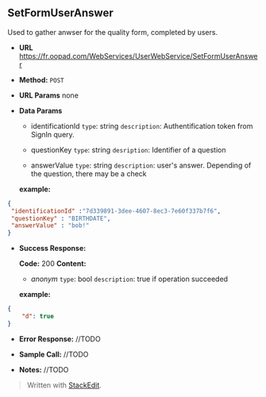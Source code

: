 **SetFormUserAnswer**
----
   Used to gather anwser for the quality form, completed by users.

* **URL**
  https://fr.oopad.com/WebServices/UserWebService/SetFormUserAnswer

* **Method:**
  `POST`
  
*  **URL Params**
	none

* **Data Params**

	- identificationId
		`type`: string
		`description`: Authentification token from SignIn query.

	- questionKey
		`type`: string
		`desription`: Identifier of a question

	- answerValue
		`type`: string
		`description`: user's answer. Depending of the question, there may be a check

	**example:**
```json
{
 "identificationId" :"7d339891-3dee-4607-8ec3-7e60f337b7f6",
 "questionKey" : "BIRTHDATE",
 "answerValue" : "bob!"
}
``` 


* **Success Response:**
  
    **Code:** 200
    **Content:** 

	- *anonym*
		`type`: bool
		`description`: true if operation succeeded
	
	**example:**
```json
{
    "d": true
}
```
 
* **Error Response:**
//TODO

* **Sample Call:**
//TODO

* **Notes:**
//TODO

> Written with [StackEdit](https://stackedit.io/).